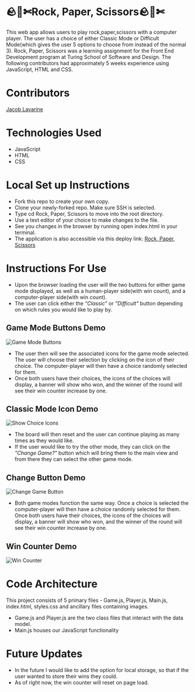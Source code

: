 # **🪨📄✄Rock, Paper, Scissors🪨📄✄**

This web app allows users to play rock,paper,scissors with a computer player. The user has a choice of either Classic Mode or Difficult Mode(which gives the user 5 options to choose from instead of the normal 3). Rock, Paper, Scissors was a learning assignment for the Front End Development program at Turing School of Software and Design. The following contributors had approximately 5 weeks experience using JavaScript, HTML and CSS.

# **Contributors**

[Jacob Lavarine](https://github.com/Jlavarine)

# **Technologies Used**

- JavaScript
- HTML
- CSS

# **Local Set up Instructions**
- Fork this repo to create your own copy.
- Clone your newly-forked repo. Make sure SSH is selected.
- Type cd Rock, Paper, Scissors to move into the root directory.
- Use a text editor of your choice to make changes to the file.
- See you changes in the browser by running open index.html in your terminal.
- The application is also accessible via this deploy link: [Rock, Paper, Scissors](https://github.com/Jlavarine/RockPaperScissors)


# **Instructions For Use**
- Upon the browser loading the user will the two buttons for either game mode displayed, as well as a human-player side(with win count), and a computer-player side(with win count).
- The user can click either the _“Classic”_ or _"Difficult"_ button depending on which rules you would like to play by.
## Game Mode Buttons Demo
![Game Mode Buttons](https://media.giphy.com/media/he1BXvZ41NO2IbIay2/giphy.gif)
- The user then will see the associated icons for the game mode selected. The user will choose their selection by
clicking on the icon of their choice. The computer-player will then have a choice randomly selected for them.
- Once both users have their choices, the icons of the choices will display, a banner will show who won, and the winner of the round will see their win counter increase by one.
## Classic Mode Icon Demo
![Show Choice Icons](https://media.giphy.com/media/Ho7MhtgS80YMbWhf5e/giphy.gif)
- The board will then reset and the user can continue playing as many times as they would like.
- If the user would like to try the other mode, they can click on the _"Change Game?"_ button which will bring them to the main view and from there they can select the other game mode.
## Change Button Demo
![Change Game Button](https://media.giphy.com/media/FKvlw1WC6YutQh1NCG/giphy.gif)
- Both game modes function the same way. Once a choice is selected the computer-player will then have a choice randomly selected for them. Once both users have their choices, the icons of the choices will display, a banner will show who won, and the winner of the round will see their win counter increase by one.
## Win Counter Demo
![Win Counter](https://media.giphy.com/media/0fVwQ590SRhTZVDKUq/giphy.gif)

# **Code Architecture**

This project consists of 5 primary files - Game.js, Player.js, Main.js, index.html, styles.css and ancillary files containing images.

- Game.js and Player.js are the two class files that interact with the data model.
- Main.js houses our JavaScript functionality

# **Future Updates**

- In the future I would like to add the option for local storage, so that if the user wanted to store their wins they could.
- As of right now, the win counter will reset on page load.
